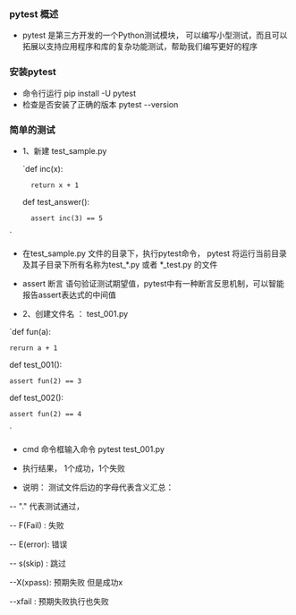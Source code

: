 ### pytest 概述
* pytest 是第三方开发的一个Python测试模块， 可以编写小型测试，而且可以拓展以支持应用程序和库的复杂功能测试，帮助我们编写更好的程序

### 安装pytest

* 命令行运行 pip install -U pytest
* 检查是否安装了正确的版本   pytest --version

### 简单的测试

* 1、新建  test_sample.py

  `def inc(x): 
  
        return x + 1    
        
    def test_answer():  
    
        assert inc(3) == 5 
 `
 
* 在test_sample.py 文件的目录下，执行pytest命令， pytest 将运行当前目录及其子目录下所有名称为test_*.py  或者 *_test.py 的文件

* assert 断言 语句验证测试期望值，pytest中有一种断言反思机制，可以智能报告assert表达式的中间值

* 2、创建文件名  ：  test_001.py


`def fun(a):

    rerurn a + 1
    
 def test_001():
 
    assert fun(2) == 3
    
 def test_002():
    
    assert fun(2) == 4
    
`

* cmd 命令框输入命令   pytest test_001.py

* 执行结果， 1个成功，1个失败

* 说明： 测试文件后边的字母代表含义汇总：

-- "." 代表测试通过，

-- F(Fail) : 失败

-- E(error): 错误

-- s(skip) : 跳过

--X(xpass): 预期失败 但是成功x

--xfail : 预期失败执行也失败


